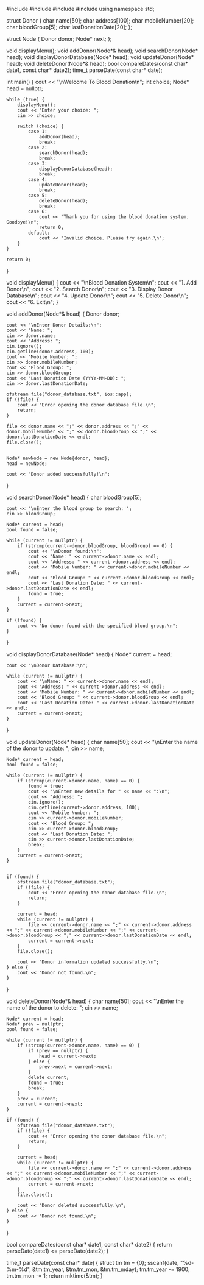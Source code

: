 #include <iostream>
#include <fstream>
#include <cstring>
#include <ctime>
using namespace std;



struct Donor {
    char name[50];
    char address[100];
    char mobileNumber[20];
    char bloodGroup[5];
    char lastDonationDate[20];
};




struct Node {
    Donor donor;
    Node* next;
};



void displayMenu();
void addDonor(Node*& head);
void searchDonor(Node* head);
void displayDonorDatabase(Node* head);
void updateDonor(Node* head);
void deleteDonor(Node*& head);
bool compareDates(const char* date1, const char* date2);
time_t parseDate(const char* date);

int main() {
    cout << "\nWelcome To Blood Donation\n";
    int choice;
    Node* head = nullptr;

    while (true) {
        displayMenu();
        cout << "Enter your choice: ";
        cin >> choice;

        switch (choice) {
            case 1:
                addDonor(head);
                break;
            case 2:
                searchDonor(head);
                break;
            case 3:
                displayDonorDatabase(head);
                break;
            case 4:
                updateDonor(head);
                break;
            case 5:
                deleteDonor(head);
                break;
            case 6:
                cout << "Thank you for using the blood donation system. Goodbye!\n";
                return 0;
            default:
                cout << "Invalid choice. Please try again.\n";
        }
    }

    return 0;
}


void displayMenu() {
    cout << "\nBlood Donation System\n";
    cout << "1. Add Donor\n";
    cout << "2. Search Donor\n";
    cout << "3. Display Donor Database\n";
    cout << "4. Update Donor\n";
    cout << "5. Delete Donor\n";
    cout << "6. Exit\n";
}


void addDonor(Node*& head) {
    Donor donor;

    cout << "\nEnter Donor Details:\n";
    cout << "Name: ";
    cin >> donor.name;
    cout << "Address: ";
    cin.ignore();
    cin.getline(donor.address, 100);
    cout << "Mobile Number: ";
    cin >> donor.mobileNumber;
    cout << "Blood Group: ";
    cin >> donor.bloodGroup;
    cout << "Last Donation Date (YYYY-MM-DD): ";
    cin >> donor.lastDonationDate;

    ofstream file("donor_database.txt", ios::app);
    if (!file) {
        cout << "Error opening the donor database file.\n";
        return;
    }

    file << donor.name << ";" << donor.address << ";" << donor.mobileNumber << ";" << donor.bloodGroup << ";" << donor.lastDonationDate << endl;
    file.close();


    Node* newNode = new Node{donor, head};
    head = newNode;

    cout << "Donor added successfully!\n";
}

void searchDonor(Node* head) {
    char bloodGroup[5];

    cout << "\nEnter the blood group to search: ";
    cin >> bloodGroup;

    Node* current = head;
    bool found = false;

    while (current != nullptr) {
        if (strcmp(current->donor.bloodGroup, bloodGroup) == 0) {
            cout << "\nDonor found:\n";
            cout << "Name: " << current->donor.name << endl;
            cout << "Address: " << current->donor.address << endl;
            cout << "Mobile Number: " << current->donor.mobileNumber << endl;
            cout << "Blood Group: " << current->donor.bloodGroup << endl;
            cout << "Last Donation Date: " << current->donor.lastDonationDate << endl;
            found = true;
        }
        current = current->next;
    }

    if (!found) {
        cout << "No donor found with the specified blood group.\n";
    }
}

void displayDonorDatabase(Node* head) {
    Node* current = head;

    cout << "\nDonor Database:\n";

    while (current != nullptr) {
        cout << "\nName: " << current->donor.name << endl;
        cout << "Address: " << current->donor.address << endl;
        cout << "Mobile Number: " << current->donor.mobileNumber << endl;
        cout << "Blood Group: " << current->donor.bloodGroup << endl;
        cout << "Last Donation Date: " << current->donor.lastDonationDate << endl;
        current = current->next;
    }
}


void updateDonor(Node* head) {
    char name[50];
    cout << "\nEnter the name of the donor to update: ";
    cin >> name;

    Node* current = head;
    bool found = false;

    while (current != nullptr) {
        if (strcmp(current->donor.name, name) == 0) {
            found = true;
            cout << "\nEnter new details for " << name << ":\n";
            cout << "Address: ";
            cin.ignore();
            cin.getline(current->donor.address, 100);
            cout << "Mobile Number: ";
            cin >> current->donor.mobileNumber;
            cout << "Blood Group: ";
            cin >> current->donor.bloodGroup;
            cout << "Last Donation Date: ";
            cin >> current->donor.lastDonationDate;
            break;
        }
        current = current->next;
    }


    if (found) {
        ofstream file("donor_database.txt");
        if (!file) {
            cout << "Error opening the donor database file.\n";
            return;
        }

        current = head;
        while (current != nullptr) {
            file << current->donor.name << ";" << current->donor.address << ";" << current->donor.mobileNumber << ";" << current->donor.bloodGroup << ";" << current->donor.lastDonationDate << endl;
            current = current->next;
        }
        file.close();

        cout << "Donor information updated successfully.\n";
    } else {
        cout << "Donor not found.\n";
    }
}


void deleteDonor(Node*& head) {
    char name[50];
    cout << "\nEnter the name of the donor to delete: ";
    cin >> name;

    Node* current = head;
    Node* prev = nullptr;
    bool found = false;

    while (current != nullptr) {
        if (strcmp(current->donor.name, name) == 0) {
            if (prev == nullptr) {
                head = current->next;
            } else {
                prev->next = current->next;
            }
            delete current;
            found = true;
            break;
        }
        prev = current;
        current = current->next;
    }

    if (found) {
        ofstream file("donor_database.txt");
        if (!file) {
            cout << "Error opening the donor database file.\n";
            return;
        }

        current = head;
        while (current != nullptr) {
            file << current->donor.name << ";" << current->donor.address << ";" << current->donor.mobileNumber << ";" << current->donor.bloodGroup << ";" << current->donor.lastDonationDate << endl;
            current = current->next;
        }
        file.close();

        cout << "Donor deleted successfully.\n";
    } else {
        cout << "Donor not found.\n";
    }
}

bool compareDates(const char* date1, const char* date2) {
    return parseDate(date1) <= parseDate(date2);
}

time_t parseDate(const char* date) {
    struct tm tm = {0};
    sscanf(date, "%d-%m-%d", &tm.tm_year, &tm.tm_mon, &tm.tm_mday);
    tm.tm_year -= 1900;
    tm.tm_mon -= 1;
    return mktime(&tm);
}
